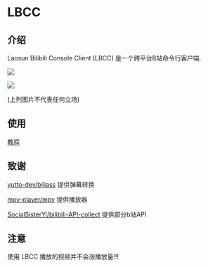 # LBCC

## 介绍
Laosun Bilibili Console Client (LBCC) 是一个跨平台B站命令行客户端.

![](https://laosun-image.obs.cn-north-4.myhuaweicloud.com/111111.png)

![](https://laosun-image.obs.cn-north-4.myhuaweicloud.com/11111.png)

(上列图片不代表任何立场)

## 使用

[教程](USAGE.md)

## 致谢

[yutto-dev/biliass](https://github.com/yutto-dev/biliass/) 提供弹幕转换

[mpv-player/mpv](https://github.com/mpv-player/mpv/) 提供播放器

[SocialSisterYi/bilibili-API-collect](https://github.com/SocialSisterYi/bilibili-API-collect/) 提供部分b站API

## 注意
使用 LBCC 播放的视频并不会涨播放量!!!